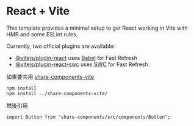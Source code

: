 # React + Vite

This template provides a minimal setup to get React working in Vite with HMR and some ESLint rules.

Currently, two official plugins are available:

- [@vitejs/plugin-react](https://github.com/vitejs/vite-plugin-react/blob/main/packages/plugin-react/README.md) uses [Babel](https://babeljs.io/) for Fast Refresh
- [@vitejs/plugin-react-swc](https://github.com/vitejs/vite-plugin-react-swc) uses [SWC](https://swc.rs/) for Fast Refresh

如果要共用 [share-components-vite](https://github.com/lennonx0904/share-components-vite)

```
npm install
npm install ../share-components-vite/
```

然後引用 

```
import Button from "share-components/src/components/Button";
```


